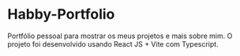 # Habby-Portfolio
Portfólio pessoal para mostrar os meus projetos e mais sobre mim. O projeto foi desenvolvido usando React JS + Vite com Typescript.
